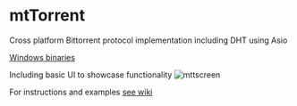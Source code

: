 # mtTorrent
Cross platform Bittorrent protocol implementation including DHT using Asio

[Windows binaries](https://docs.google.com/uc?export=download&id=1HZHLIXKXn51aPE81rgLhcV1iTImd-JM-)

Including basic UI to showcase functionality
![mttscreen](https://user-images.githubusercontent.com/378856/81855283-71afcd80-955f-11ea-8b1d-05426bd21da5.png)

For instructions and examples [see wiki](https://github.com/RazielXT/mtTorrent/wiki)
